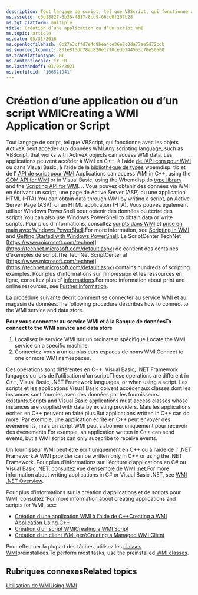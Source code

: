 ```yaml
---
description: Tout langage de script, tel que VBScript, qui fonctionne avec les objets ActiveX peut accéder aux données WMI. Les applications peuvent accéder à WMI en C++, à l’aide de l’API COM pour WMI ou dans Visual Basic, à l’aide de la bibliothèque de types wbemdisp. tlb et de l’API de script pour WMI. .
ms.assetid: c0d18827-6b36-4817-8cd9-06cd0f267b28
ms.tgt_platform: multiple
title: Création d’une application ou d’un script WMI
ms.topic: article
ms.date: 05/31/2018
ms.openlocfilehash: 0b27e3cffd7e4d9bea4ce36e7c0da77ae5d72cdb
ms.sourcegitcommit: 831e8f3db78ab820e1710cede244553c70e50500
ms.translationtype: MT
ms.contentlocale: fr-FR
ms.lasthandoff: 01/08/2021
ms.locfileid: "106521941"
---
```

# <a name="creating-a-wmi-application-or-script"></a><span data-ttu-id="a03ed-105">Création d’une application ou d’un script WMI</span><span class="sxs-lookup"><span data-stu-id="a03ed-105">Creating a WMI Application or Script</span></span>

<span data-ttu-id="a03ed-106">Tout langage de script, tel que VBScript, qui fonctionne avec les objets ActiveX peut accéder aux données WMI.</span><span class="sxs-lookup"><span data-stu-id="a03ed-106">Any scripting language, such as VBScript, that works with ActiveX objects can access WMI data.</span></span> <span data-ttu-id="a03ed-107">Les applications peuvent accéder à WMI en C++, à l’aide [de l’API com pour WMI](com-api-for-wmi.md) ou dans Visual Basic, à l’aide de la [bibliothèque de types](using-the-wmi-scripting-type-library.md) wbemdisp. tlb et de l' [API de script pour WMI](scripting-api-for-wmi.md).</span><span class="sxs-lookup"><span data-stu-id="a03ed-107">Applications can access WMI in C++, using the [COM API for WMI](com-api-for-wmi.md) or in Visual Basic, using the Wbemdisp.tlb [type library](using-the-wmi-scripting-type-library.md) and the [Scripting API for WMI](scripting-api-for-wmi.md).</span></span> <span data-ttu-id="a03ed-108">.</span><span class="sxs-lookup"><span data-stu-id="a03ed-108">.</span></span> <span data-ttu-id="a03ed-109">Vous pouvez obtenir des données via WMI en écrivant un script, une page de Active Server (ASP) ou une application HTML (HTA).</span><span class="sxs-lookup"><span data-stu-id="a03ed-109">You can obtain data through WMI by writing a script, an Active Server Page (ASP), or an HTML application (HTA).</span></span> <span data-ttu-id="a03ed-110">Vous pouvez également utiliser Windows PowerShell pour obtenir des données ou écrire des scripts.</span><span class="sxs-lookup"><span data-stu-id="a03ed-110">You can also use Windows PowerShell to obtain data or write scripts.</span></span> <span data-ttu-id="a03ed-111">Pour plus d’informations, consultez [scripts dans WMI](/windows/desktop/WmiSdk/creating-a-wmi-script) et [prise en main avec Windows PowerShell](/powershell/scripting/getting-started/getting-started-with-windows-powershell?view=powershell-7&preserve-view=true).</span><span class="sxs-lookup"><span data-stu-id="a03ed-111">For more information, see [Scripting in WMI](/windows/desktop/WmiSdk/creating-a-wmi-script) and [Getting Started with Windows PowerShell](/powershell/scripting/getting-started/getting-started-with-windows-powershell?view=powershell-7&preserve-view=true).</span></span> <span data-ttu-id="a03ed-112">Le ScriptCenter TechNet [https://www.microsoft.com/technet](https://technet.microsoft.com/default.aspx) de contient des centaines d’exemples de script.</span><span class="sxs-lookup"><span data-stu-id="a03ed-112">The TechNet ScriptCenter at [https://www.microsoft.com/technet](https://technet.microsoft.com/default.aspx) contains hundreds of scripting examples.</span></span> <span data-ttu-id="a03ed-113">Pour plus d’informations sur l’impression et les ressources en ligne, consultez plus d' [informations](further-information.md).</span><span class="sxs-lookup"><span data-stu-id="a03ed-113">For more information about print and online resources, see [Further Information](further-information.md).</span></span>

<span data-ttu-id="a03ed-114">La procédure suivante décrit comment se connecter au service WMI et au magasin de données.</span><span class="sxs-lookup"><span data-stu-id="a03ed-114">The following procedure describes how to connect to the WMI service and data store.</span></span>

<span data-ttu-id="a03ed-115">**Pour vous connecter au service WMI et à la Banque de données**</span><span class="sxs-lookup"><span data-stu-id="a03ed-115">**To connect to the WMI service and data store**</span></span>

1.  <span data-ttu-id="a03ed-116">Localisez le service WMI sur un ordinateur spécifique.</span><span class="sxs-lookup"><span data-stu-id="a03ed-116">Locate the WMI service on a specific machine.</span></span>
2.  <span data-ttu-id="a03ed-117">Connectez-vous à un ou plusieurs espaces de noms WMI.</span><span class="sxs-lookup"><span data-stu-id="a03ed-117">Connect to one or more WMI namespaces.</span></span>

<span data-ttu-id="a03ed-118">Ces opérations sont différentes en C++, Visual Basic, .NET Framework langages ou lors de l’utilisation d’un script.</span><span class="sxs-lookup"><span data-stu-id="a03ed-118">These operations are different in C++, Visual Basic, .NET Framework languages, or when using a script.</span></span> <span data-ttu-id="a03ed-119">Les scripts et les applications Visual Basic doivent accéder aux classes dont les instances sont fournies avec des données par les fournisseurs existants.</span><span class="sxs-lookup"><span data-stu-id="a03ed-119">Scripts and Visual Basic applications must access classes whose instances are supplied with data by existing providers.</span></span> <span data-ttu-id="a03ed-120">Mais les applications écrites en C++ peuvent en faire plus.</span><span class="sxs-lookup"><span data-stu-id="a03ed-120">But applications written in C++ can do more.</span></span> <span data-ttu-id="a03ed-121">Par exemple, une application écrite en C++ peut envoyer des événements, mais un script WMI peut s’abonner uniquement pour recevoir des événements.</span><span class="sxs-lookup"><span data-stu-id="a03ed-121">For example, an application written in C++ can send events, but a WMI script can only subscribe to receive events.</span></span>

<span data-ttu-id="a03ed-122">Un fournisseur WMI peut être écrit uniquement en C++ ou à l’aide de l' .NET Framework.</span><span class="sxs-lookup"><span data-stu-id="a03ed-122">A WMI provider can be written only in C++ or using the .NET Framework.</span></span> <span data-ttu-id="a03ed-123">Pour plus d’informations sur l’écriture d’applications en C# ou Visual Basic .NET, consultez [vue d’ensemble de WMI .net](/previous-versions/bb404655(v=vs.90)).</span><span class="sxs-lookup"><span data-stu-id="a03ed-123">For more information about writing applications in C# or Visual Basic .NET, see [WMI .NET Overview](/previous-versions/bb404655(v=vs.90)).</span></span>

<span data-ttu-id="a03ed-124">Pour plus d’informations sur la création d’applications et de scripts pour WMI, consultez :</span><span class="sxs-lookup"><span data-stu-id="a03ed-124">For more information about creating applications and scripts for WMI, see:</span></span>

-   [<span data-ttu-id="a03ed-125">Création d’une application WMI à l’aide de C++</span><span class="sxs-lookup"><span data-stu-id="a03ed-125">Creating a WMI Application Using C++</span></span>](creating-a-wmi-application-using-c-.md)
-   [<span data-ttu-id="a03ed-126">Création d’un script WMI</span><span class="sxs-lookup"><span data-stu-id="a03ed-126">Creating a WMI Script</span></span>](creating-a-wmi-script.md)
-   [<span data-ttu-id="a03ed-127">Création d’un client WMI géré</span><span class="sxs-lookup"><span data-stu-id="a03ed-127">Creating a Managed WMI Client</span></span>](creating-a-managed-wmi-client.md)

<span data-ttu-id="a03ed-128">Pour effectuer la plupart des tâches, utilisez les [classes WMI](wmi-classes.md)préinstallées.</span><span class="sxs-lookup"><span data-stu-id="a03ed-128">To perform most tasks, use the preinstalled [WMI classes](wmi-classes.md).</span></span>

## <a name="related-topics"></a><span data-ttu-id="a03ed-129">Rubriques connexes</span><span class="sxs-lookup"><span data-stu-id="a03ed-129">Related topics</span></span>

<dl> <dt>

[<span data-ttu-id="a03ed-130">Utilisation de WMI</span><span class="sxs-lookup"><span data-stu-id="a03ed-130">Using WMI</span></span>](using-wmi.md)
</dt> </dl>

 

 
